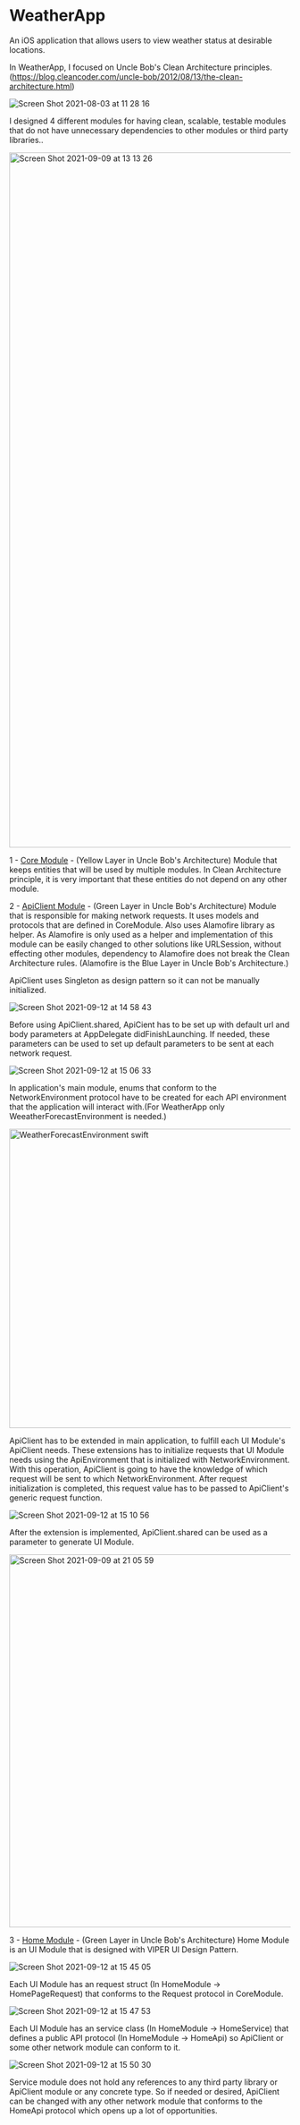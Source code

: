 # WeatherApp

An iOS application that allows users to view weather status at desirable locations.

In WeatherApp, I focused on Uncle Bob's Clean Architecture principles. (https://blog.cleancoder.com/uncle-bob/2012/08/13/the-clean-architecture.html)

![Screen Shot 2021-08-03 at 11 28 16](https://user-images.githubusercontent.com/37045606/132954720-84db1607-72e0-4210-a94a-16627498fa8b.png)

I designed 4 different modules for having clean, scalable, testable modules that do not have unnecessary dependencies to other modules or third party libraries..

<img width="1243" alt="Screen Shot 2021-09-09 at 13 13 26" src="https://user-images.githubusercontent.com/37045606/132987445-b8fd6c56-bd47-45e1-beb8-c2506ef009cc.png">


1 - [Core Module](https://github.com/ArdOnat/CoreModule) - (Yellow Layer in Uncle Bob's Architecture)
Module that keeps entities that will be used by multiple modules. In Clean Architecture principle, it is very important that these entities do not depend on any other module.


2 - [ApiClient Module](https://github.com/ArdOnat/ApiClient) - (Green Layer in Uncle Bob's Architecture)
Module that is responsible for making network requests. It uses models and protocols that are defined in CoreModule. Also uses Alamofire library as helper. As Alamofire is only used as a helper and implementation of this module can be easily changed to other solutions like URLSession, without effecting other modules, dependency to Alamofire does not break the Clean Architecture rules. (Alamofire is the Blue Layer in Uncle Bob's Architecture.)

ApiClient uses Singleton as design pattern so it can not be manually initialized.

![Screen Shot 2021-09-12 at 14 58 43](https://user-images.githubusercontent.com/37045606/132986686-cd659216-8616-4d69-9cfb-3f05595be3b8.png)

Before using ApiClient.shared, ApiCient has to be set up with default url and body parameters at AppDelegate didFinishLaunching. If needed, these parameters can be used to set up default parameters to be sent at each network request.

![Screen Shot 2021-09-12 at 15 06 33](https://user-images.githubusercontent.com/37045606/132986919-293cbdd8-e0d5-4c39-8e87-e9b6a5efffad.png)

In application's main module, enums that conform to the NetworkEnvironment protocol have to be created for each API environment that the application will interact with.(For WeatherApp only WeeatherForecastEnvironment is needed.)

<img width="535" alt="WeatherForecastEnvironment swift" src="https://user-images.githubusercontent.com/37045606/132987624-8bee6d39-1c0a-439e-a81a-17ce4901c77f.png">

ApiClient has to be extended in main application, to fulfill each UI Module's ApiClient needs. These extensions has to initialize requests that UI Module needs using the ApiEnvironment that is initialized with NetworkEnvironment. With this operation, ApiClient is going to have the knowledge of which request will be sent to which NetworkEnvironment. After request initialization is completed, this request value has to be passed to ApiClient's generic request function.

![Screen Shot 2021-09-12 at 15 10 56](https://user-images.githubusercontent.com/37045606/132987038-92f0936c-cfe3-431d-83a2-34d7ab645b1f.png)

After the extension is implemented, ApiClient.shared can be used as a parameter to generate UI Module.

<img width="667" alt="Screen Shot 2021-09-09 at 21 05 59" src="https://user-images.githubusercontent.com/37045606/132986962-3c5baa38-c324-4641-9664-20d361177031.png">


3 - [Home Module](https://github.com/ArdOnat/HomeModule) - (Green Layer in Uncle Bob's Architecture)
Home Module is an UI Module that is designed with VIPER UI Design Pattern.

![Screen Shot 2021-09-12 at 15 45 05](https://user-images.githubusercontent.com/37045606/132988060-600a2cdc-e7dd-490f-afaf-b8351c54d125.png)

Each UI Module has an request struct (In HomeModule -> HomePageRequest) that conforms to the Request protocol in CoreModule.

![Screen Shot 2021-09-12 at 15 47 53](https://user-images.githubusercontent.com/37045606/132988152-c9565cfa-cdea-4ed2-8893-d4f6f45bd258.png)

Each UI Module has an service class (In HomeModule -> HomeService) that defines a public API protocol (In HomeModule -> HomeApi) so ApiClient or some other network module can conform to it. 

![Screen Shot 2021-09-12 at 15 50 30](https://user-images.githubusercontent.com/37045606/132988218-c047c388-d0bb-4b36-9028-6efaf238f6b9.png)

Service module does not hold any references to any third party library or ApiClient module or any concrete type. So if needed or desired, ApiClient can be changed with any other network module that conforms to the HomeApi protocol which opens up a lot of opportunities.
